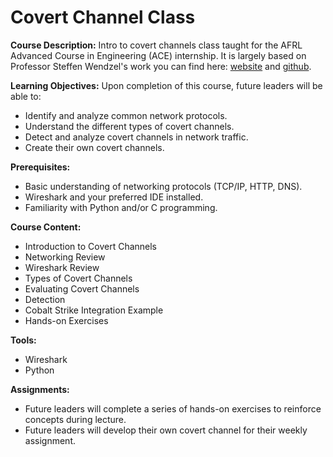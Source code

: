 # Covert Channel Class

**Course Description:** Intro to covert channels class taught for the AFRL Advanced Course in Engineering (ACE) internship. It is largely based on Professor Steffen Wendzel's work you can find here: [website](https://www.wendzel.de/) and [github](https://github.com/cdpxe).

**Learning Objectives:** Upon completion of this course, future leaders will be able to:

* Identify and analyze common network protocols.
* Understand the different types of covert channels.
* Detect and analyze covert channels in network traffic.
* Create their own covert channels.

**Prerequisites:**

* Basic understanding of networking protocols (TCP/IP, HTTP, DNS).
* Wireshark and your preferred IDE installed.
* Familiarity with Python and/or C programming.

**Course Content:**

* Introduction to Covert Channels
* Networking Review
* Wireshark Review
* Types of Covert Channels
* Evaluating Covert Channels
* Detection
* Cobalt Strike Integration Example
* Hands-on Exercises

**Tools:**

* Wireshark
* Python

**Assignments:**

* Future leaders will complete a series of hands-on exercises to reinforce concepts during lecture.
* Future leaders will develop their own covert channel for their weekly assignment.